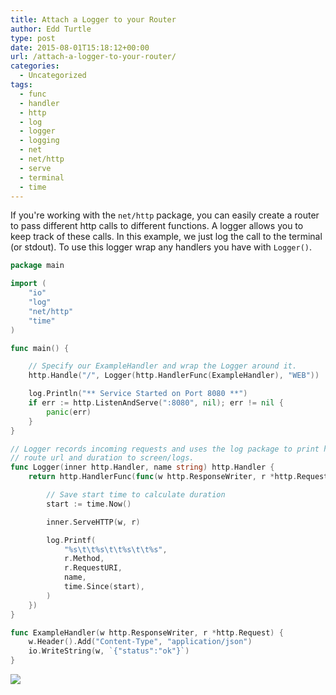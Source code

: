 ```yaml
---
title: Attach a Logger to your Router
author: Edd Turtle
type: post
date: 2015-08-01T15:18:12+00:00
url: /attach-a-logger-to-your-router/
categories:
  - Uncategorized
tags:
  - func
  - handler
  - http
  - log
  - logger
  - logging
  - net
  - net/http
  - serve
  - terminal
  - time
---
```


If you're working with the `net/http` package, you can easily create a router to pass different http calls to different functions. 
A logger allows you to keep track of these calls. In this example, we just log the call to the terminal (or stdout). 
To use this logger wrap any handlers you have with `Logger()`.

```go
package main

import (
    "io"
    "log"
    "net/http"
    "time"
)

func main() {

    // Specify our ExampleHandler and wrap the Logger around it.
    http.Handle("/", Logger(http.HandlerFunc(ExampleHandler), "WEB"))

    log.Println("** Service Started on Port 8080 **")
    if err := http.ListenAndServe(":8080", nil); err != nil {
        panic(err)
    }
}

// Logger records incoming requests and uses the log package to print http method,
// route url and duration to screen/logs.
func Logger(inner http.Handler, name string) http.Handler {
    return http.HandlerFunc(func(w http.ResponseWriter, r *http.Request) {

        // Save start time to calculate duration
        start := time.Now()

        inner.ServeHTTP(w, r)

        log.Printf(
            "%s\t\t%s\t\t%s\t\t%s",
            r.Method,
            r.RequestURI,
            name,
            time.Since(start),
        )
    })
}

func ExampleHandler(w http.ResponseWriter, r *http.Request) {
    w.Header().Add("Content-Type", "application/json")
    io.WriteString(w, `{"status":"ok"}`)
}
```

![](/img/2015/logger-handler.png)
